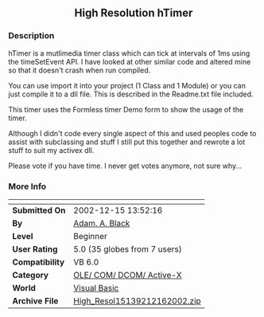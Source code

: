 ﻿<div align="center">

## High Resolution hTimer


</div>

### Description

hTimer is a mutlimedia timer class which can tick at intervals of 1ms using the timeSetEvent API. I have looked at other similar code and altered mine so that it doesn't crash when run compiled.

You can use import it into your project (1 Class and 1 Module) or you can just compile it to a dll file. This is described in the Readme.txt file included.

This timer uses the Formless timer Demo form to show the usage of the timer.

Although I didn't code every single aspect of this and used peoples code to assist with subclassing and stuff I still put this together and rewrote a lot stuff to suit my activex dll.

Please vote if you have time. I never get votes anymore, not sure why...
 
### More Info
 


<span>             |<span>
---                |---
**Submitted On**   |2002-12-15 13:52:16
**By**             |[Adam\. A\. Black](https://github.com/Planet-Source-Code/PSCIndex/blob/master/ByAuthor/adam-a-black.md)
**Level**          |Beginner
**User Rating**    |5.0 (35 globes from 7 users)
**Compatibility**  |VB 6\.0
**Category**       |[OLE/ COM/ DCOM/ Active\-X](https://github.com/Planet-Source-Code/PSCIndex/blob/master/ByCategory/ole-com-dcom-active-x__1-29.md)
**World**          |[Visual Basic](https://github.com/Planet-Source-Code/PSCIndex/blob/master/ByWorld/visual-basic.md)
**Archive File**   |[High\_Resol15139212162002\.zip](https://github.com/Planet-Source-Code/adam-a-black-high-resolution-htimer__1-41585/archive/master.zip)








